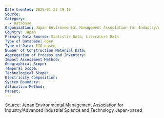 ```yaml
---
Date Created: 2025-01-22 19:40
Source: 
Category:
  - Database
Organization: Japan Environmental Management Association for Industry/Advanced Industrial Science and Technology
Country: Japan
Primary Data Source: Statistic Data, Literature Data
Type of Database: Open
Type of Data: EIO-based
Number of Construction Material Data: 
Aggregation of Process and Inventory: 
Impact Assessment Method: 
Geographical Scope: 
Temporal Scope: 
Technological Scope: 
Electricity Composition: 
System Boundary: 
Allocation Method: 
Parent:
---
```

Source:
Japan Environmental Management Association for Industry/Advanced Industrial Science and Technology
Japan-based
